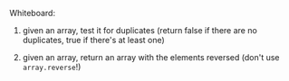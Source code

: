 Whiteboard:

1. given an array, test it for duplicates
(return false if there are no duplicates, true if there's at least one)

2. given an array, return an array with the elements reversed
(don't use `array.reverse`!)